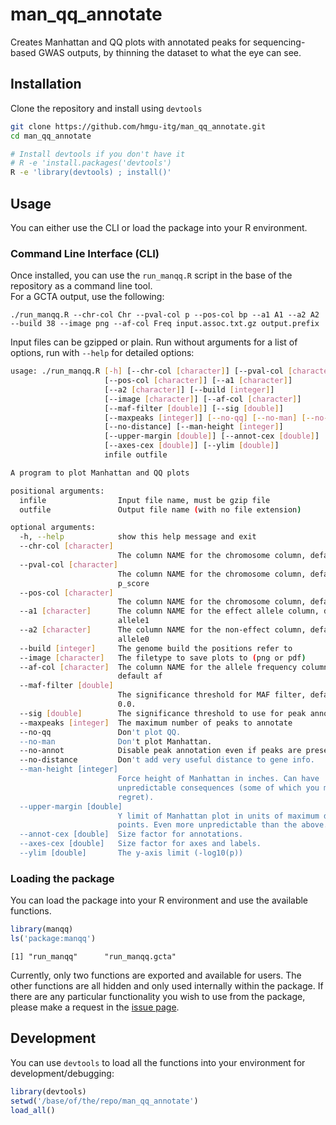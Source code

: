 # man_qq_annotate
Creates Manhattan and QQ plots with annotated peaks for sequencing-based GWAS outputs, by thinning the dataset to what the eye can see.

## Installation
Clone the repository and install using `devtools`
```bash
git clone https://github.com/hmgu-itg/man_qq_annotate.git
cd man_qq_annotate

# Install devtools if you don't have it
# R -e 'install.packages('devtools')
R -e 'library(devtools) ; install()'
```
## Usage
You can either use the CLI or load the package into your R environment.

### Command Line Interface (CLI)
Once installed, you can use the `run_manqq.R` script in the base of the repository as a command line tool.  
For a GCTA output, use the following:
```
./run_manqq.R --chr-col Chr --pval-col p --pos-col bp --a1 A1 --a2 A2 --build 38 --image png --af-col Freq input.assoc.txt.gz output.prefix
```

Input files can be gzipped or plain. Run without arguments for a list of options, run with `--help` for detailed options:

```bash
usage: ./run_manqq.R [-h] [--chr-col [character]] [--pval-col [character]]
                     [--pos-col [character]] [--a1 [character]]
                     [--a2 [character]] [--build [integer]]
                     [--image [character]] [--af-col [character]]
                     [--maf-filter [double]] [--sig [double]]
                     [--maxpeaks [integer]] [--no-qq] [--no-man] [--no-annot]
                     [--no-distance] [--man-height [integer]]
                     [--upper-margin [double]] [--annot-cex [double]]
                     [--axes-cex [double]] [--ylim [double]]
                     infile outfile

A program to plot Manhattan and QQ plots

positional arguments:
  infile                Input file name, must be gzip file
  outfile               Output file name (with no file extension)

optional arguments:
  -h, --help            show this help message and exit
  --chr-col [character]
                        The column NAME for the chromosome column, default chr
  --pval-col [character]
                        The column NAME for the chromosome column, default
                        p_score
  --pos-col [character]
                        The column NAME for the chromosome column, default ps
  --a1 [character]      The column NAME for the effect allele column, default
                        allele1
  --a2 [character]      The column NAME for the non-effect column, default
                        allele0
  --build [integer]     The genome build the positions refer to
  --image [character]   The filetype to save plots to (png or pdf)
  --af-col [character]  The column NAME for the allele frequency column,
                        default af
  --maf-filter [double]
                        The significance threshold for MAF filter, default
                        0.0.
  --sig [double]        The significance threshold to use for peak annotation
  --maxpeaks [integer]  The maximum number of peaks to annotate
  --no-qq               Don't plot QQ.
  --no-man              Don't plot Manhattan.
  --no-annot            Disable peak annotation even if peaks are present.
  --no-distance         Don't add very useful distance to gene info.
  --man-height [integer]
                        Force height of Manhattan in inches. Can have
                        unpredictable consequences (some of which you may
                        regret).
  --upper-margin [double]
                        Y limit of Manhattan plot in units of maximum data
                        points. Even more unpredictable than the above.
  --annot-cex [double]  Size factor for annotations.
  --axes-cex [double]   Size factor for axes and labels.
  --ylim [double]       The y-axis limit (-log10(p))

```


### Loading the package
You can load the package into your R environment and use the available functions.
```R
library(manqq)
ls('package:manqq')
```
```
[1] "run_manqq"      "run_manqq.gcta"
```

Currently, only two functions are exported and available for users. The other functions are all hidden and only used internally within the package. If there are any particular functionality you wish to use from the package, please make a request in the [issue page](https://github.com/hmgu-itg/man_qq_annotate/issues).




## Development
You can use `devtools` to load all the functions into your environment for development/debugging:
```R
library(devtools)
setwd('/base/of/the/repo/man_qq_annotate')
load_all()
```